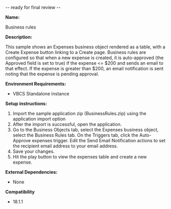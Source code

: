 -- ready for final review --

**Name:**

Business rules

**Description:**

This sample shows an Expenses business object rendered as a table, with a Create Expense button linking to a Create page. Business rules are configured so that when a new expense is created, it is auto-approved (the Approved field is set to true) if the expense <= $200 and sends an email to that effect. If the expense is greater than $200, an email notification is sent noting that the expense is pending approval. 

**Environment Requirements:**

* VBCS Standalone instance

**Setup instructions:**

1. Import the sample application zip (BusinessRules.zip) using the application import option
2. After the import is successful, open the application.
3. Go to the Business Objects tab, select the Expenses business object, select the Business Rules tab. On the Triggers tab, click the Auto-Approve expenses trigger. Edit the Send Email Notification actions to set the recipient email address to your email address.
6. Save your changes.
7. Hit the play button to view the expenses table and create a new expense.

**External Dependencies:**

* None

**Compatibility**

* 18.1.1
